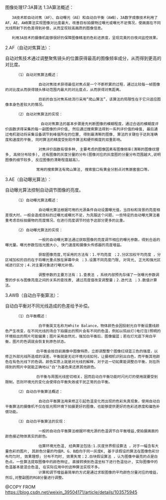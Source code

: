 图像处理17:3A算法
1.3A算法概述：

       3A技术即自动对焦（AF）、自动曝光（AE）和自动白平衡（AWB），3A数字成像技术利用了AF、AE、AWB算法实现图像对比度最大、改善目标拍摄物过曝光或曝光不足情况，使画面在不同光线照射下的色差得到补偿，从而呈现较高画质的图像信息。

       利用3A技术的摄像机能够很好的保障图像精准的色彩还原度，呈现完美的日夜间监控效果。

 

2.AF（自动对焦算法）：

   自动对焦技术通过调整聚焦镜头的位置获得最高的图像频率成分，从而得到更高的对比度。

         （1）自动对焦算法概述：

                   自动对焦技术获得最佳对焦点是一个不断积累的过程，通过比较每一帧图像的对比度从而获得镜头移动范围内最大的对比度点，从而获得对焦距离。

                   目前的自当对焦系统流行采用“爬山算法”，该算法的局限性在于它只适应图像本身色差较大的情况。

         （2）自动对焦算法的实现：

                    自动对焦算法的基本步骤是先判断图像的模糊程度，通过合适的模糊度评价函数求得采集的每一副图像的评价值, 然后通过搜索算法得到一系列评价值的峰值, 最后通过电机驱动将采集设备调节到峰值所在的位置, 得到最清晰的图像, 算法的关键在于达到准确度和速度的平衡, 同时算法的精度受到软件算法和硬件精度的双重影响。

                   对焦评价函数有很多种, 主要考虑的图像因素有图像频率(清晰的图像纹理多, 高频分布较多), 还有图像的灰度分量的分布(图像对应的灰度图的分量分布范围越大,说明图像的细节较多, 反应图像的清晰程度越高)。

                  常用的搜索算法有爬山算法, 搜索窗口有黄金分割点对焦嵌套窗口等。

 

3.AE（自动曝光算法）：

  自动曝光算法控制自动调节图像的亮度。

         （1）自动曝光算法概述：

                   自动曝光算法根据可用的光源条件自动设置曝光值，当目标和背景的亮度相差很大时，一般会造成目标的过曝光或曝光不足，为克服这个问题，一些特定的自动曝光算法着重考虑目标拍摄物的亮度情况，在进行亮度调节时给予这部分更多的比重。

         （2）自动曝光算法的实现：

                   一般的自动曝光算法通过获取图像的亮度调节相应的曝光参数，得到合适的曝光量。曝光参数包括光圈大小, 快门速度和摄像头传感器的亮度增益。

                   获取图像亮度,可采用的方法有：1.平均亮度 ；2.分区加权平均亮度 ，分区域加权的目的在于将曝光重点放在屏幕中央 ；3.设置不同亮度门限, 对背光, 正光和强光区域进行区分；4.对主要对象进行曝光补偿。

                   调整参数的主要方法有：1.查表法 ，系统内部预先存储了一张曝光参数调整的步长与图像亮度之间的关系的查找表, 通过亮度值改变调整量；2.迭代法 ；3.数值计算法。

 

3.AWB（自动白平衡算法）：

  自动白平衡对不同光线造成的色差给予补偿。

         （1）白平衡概述：

                   白平衡英文名称为White Balance，物体颜色会因投射光白平衡设置线颜色产生改变，在不同光线的场合下拍摄出的照片会有不同的色温，例如以钨丝灯(电灯泡)照明的环境拍出的照片可能偏黄；图片采用自然光，强加白平衡后，图像偏蓝；若在灯光底下用白平衡，图片的色调就会恢复到原色状态。

                  白平衡会按目前画像中图像特质，立即调整整个图像红绿蓝三色的强度，以修正外部光线所造成的误差。平衡就是无论环境光线如何，让摄相机识别出白色，而平衡其他颜色在有色光线下的色调。颜色实质上就是对光线的解释，对于这一切如果能调整白平衡，则在所得到的照片中就能正确地以"白"为基色来还原其他颜色。

                  白平衡与周围光线密切相关，因而启动白平衡功能时闪光灯的使用就要受到限制，否则环境光的变化会使得白平衡失效或干扰正常的白平衡。

         （2）自动白平衡算法概述：

                   自动白平衡算法用来修正引起色温变化而出现的色彩失真现象，使用自动白平衡算法的摄像机不仅在低光照环境下拍摄更好的图像，也能够提供更好的色彩还原度和偏色补偿功能。

         （3）自动白平衡算法的实现：

                   一般的自动白平衡算法根据环境光源的色温调节白平衡增益,使拍摄画面的颜色接近物体真实的颜色。

                   估算环境光色温, 经典算法包括:1.灰度世界假设算法 ，对于一幅含有大量色彩的图片, 其颜色分量的均值R、G、B趋向于同一灰度K, 基于该假设的算法在图像色彩分布均匀时, 效果理想; 分布不均时, 效果失常；2.白块假设算法 ，认为图像中最亮的点是白色点。一些算法提取图像中的颜色特征, 直接转换到色温坐标下进行色温估计, 实际图像中的色温基本是混合色温, 在实际应用中的这种算法实现不多。
                   计算和调节增益最简单的方式是通过求取图像的平均颜色分量对应的增益，然后,对整副图的RGB分量进行调整。

@COPY FROM https://blog.csdn.net/weixin_39504171/article/details/103575945
